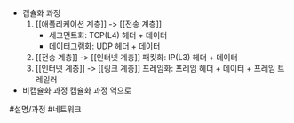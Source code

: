 - 캡슐화 과정
	1. [[애플리케이션 계층]] -> [[전송 계층]]
		- 세그먼트화: TCP(L4) 헤더 + 데이터
		- 데이터그램화: UDP 헤더 + 데이터
	1. [[전송 계층]] -> [[인터넷 계층]]
		패킷화: IP(L3) 헤더 + 데이터
	3. [[인터넷 계층]] -> [[링크 계층]]
		프레임화: 프레임 헤더 + 데이터 + 프레임 트레일러
- 비캡슐화 과정
	캡슐화 과정 역으로

#설명/과정 #네트워크 